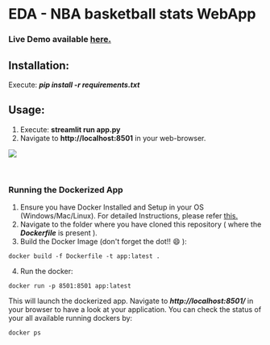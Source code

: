 # EDA - NBA basketball stats WebApp

### Live Demo available [here.](https://basketball-webapp.herokuapp.com/)

## Installation:
Execute: ***pip install -r requirements.txt***

## Usage:
1. Execute: **streamlit run app.py**
2. Navigate to **http://localhost:8501** in your web-browser.
<kbd>
<img src="https://user-images.githubusercontent.com/29462447/104078306-62466880-5243-11eb-9f71-7c6141d405b5.gif" data-canonical-src="https://user-images.githubusercontent.com/29462447/104078306-62466880-5243-11eb-9f71-7c6141d405b5.gif"/> 
</kbd>

&nbsp;
### Running the Dockerized App
1. Ensure you have Docker Installed and Setup in your OS (Windows/Mac/Linux). For detailed Instructions, please refer [this.](https://docs.docker.com/engine/install/)
2. Navigate to the folder where you have cloned this repository ( where the ***Dockerfile*** is present ).
3. Build the Docker Image (don't forget the dot!! :smile: ): 
```
docker build -f Dockerfile -t app:latest .
```
4. Run the docker:
```
docker run -p 8501:8501 app:latest
```

This will launch the dockerized app. Navigate to ***http://localhost:8501/*** in your browser to have a look at your application. You can check the status of your all available running dockers by:
```
docker ps
```
